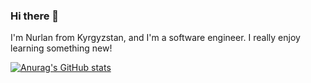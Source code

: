### Hi there 👋

I'm Nurlan from Kyrgyzstan, and I'm a software engineer. I really enjoy learning something new!

[![Anurag's GitHub stats](https://github-readme-stats.vercel.app/api?username=NurlanEmilbekuulu)](https://github.com/anuraghazra/github-readme-stats)
